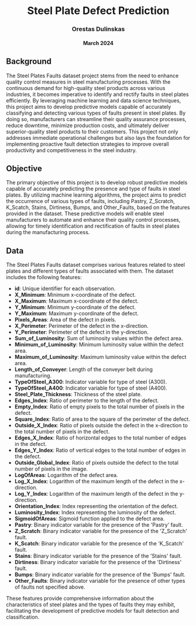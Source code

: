 <h1 align='center'>Steel Plate Defect Prediction</h1>
<h3 align='center'>Orestas Dulinskas</h3>
<h4 align='center'>March 2024</h4>

## Background

The Steel Plates Faults dataset project stems from the need to enhance quality control measures in steel manufacturing processes. With the continuous demand for high-quality steel products across various industries, it becomes imperative to identify and rectify faults in steel plates efficiently. By leveraging machine learning and data science techniques, this project aims to develop predictive models capable of accurately classifying and detecting various types of faults present in steel plates. By doing so, manufacturers can streamline their quality assurance processes, reduce downtime, minimize production costs, and ultimately deliver superior-quality steel products to their customers. This project not only addresses immediate operational challenges but also lays the foundation for implementing proactive fault detection strategies to improve overall productivity and competitiveness in the steel industry.

## Objective

The primary objective of this project is to develop robust predictive models capable of accurately predicting the presence and type of faults in steel plates. By utilizing machine learning algorithms, the project aims to predict the occurrence of various types of faults, including Pastry, Z_Scratch, K_Scatch, Stains, Dirtiness, Bumps, and Other_Faults, based on the features provided in the dataset. These predictive models will enable steel manufacturers to automate and enhance their quality control processes, allowing for timely identification and rectification of faults in steel plates during the manufacturing process.

## Data

The Steel Plates Faults dataset comprises various features related to steel plates and different types of faults associated with them. The dataset includes the following features:

* **id**: Unique identifier for each observation.
* **X_Minimum**: Minimum x-coordinate of the defect.
* **X_Maximum**: Maximum x-coordinate of the defect.
* **Y_Minimum**: Minimum y-coordinate of the defect.
* **Y_Maximum**: Maximum y-coordinate of the defect.
* **Pixels_Areas**: Area of the defect in pixels.
* **X_Perimeter**: Perimeter of the defect in the x-direction.
* **Y_Perimeter**: Perimeter of the defect in the y-direction.
* **Sum_of_Luminosity**: Sum of luminosity values within the defect area.
* **Minimum_of_Luminosity**: Minimum luminosity value within the defect area.
* **Maximum_of_Luminosity**: Maximum luminosity value within the defect area.
* **Length_of_Conveyer**: Length of the conveyer belt during manufacturing.
* **TypeOfSteel_A300**: Indicator variable for type of steel (A300).
* **TypeOfSteel_A400**: Indicator variable for type of steel (A400).
* **Steel_Plate_Thickness**: Thickness of the steel plate.
* **Edges_Index**: Ratio of perimeter to the length of the defect.
* **Empty_Index**: Ratio of empty pixels to the total number of pixels in the defect.
* **Square_Index**: Ratio of area to the square of the perimeter of the defect.
* **Outside_X_Index**: Ratio of pixels outside the defect in the x-direction to the total number of pixels in the defect.
* **Edges_X_Index**: Ratio of horizontal edges to the total number of edges in the defect.
* **Edges_Y_Index**: Ratio of vertical edges to the total number of edges in the defect.
* **Outside_Global_Index**: Ratio of pixels outside the defect to the total number of pixels in the image.
* **LogOfAreas**: Logarithm of the defect area.
* **Log_X_Index**: Logarithm of the maximum length of the defect in the x-direction.
* **Log_Y_Index**: Logarithm of the maximum length of the defect in the y-direction.
* **Orientation_Index**: Index representing the orientation of the defect.
* **Luminosity_Index**: Index representing the luminosity of the defect.
* **SigmoidOfAreas**: Sigmoid function applied to the defect area.
* **Pastry**: Binary indicator variable for the presence of the 'Pastry' fault.
* **Z_Scratch**: Binary indicator variable for the presence of the 'Z_Scratch' fault.
* **K_Scatch**: Binary indicator variable for the presence of the 'K_Scatch' fault.
* **Stains**: Binary indicator variable for the presence of the 'Stains' fault.
* **Dirtiness**: Binary indicator variable for the presence of the 'Dirtiness' fault.
* **Bumps**: Binary indicator variable for the presence of the 'Bumps' fault.
* **Other_Faults**: Binary indicator variable for the presence of other types of faults not specified above.

These features provide comprehensive information about the characteristics of steel plates and the types of faults they may exhibit, facilitating the development of predictive models for fault detection and classification.
